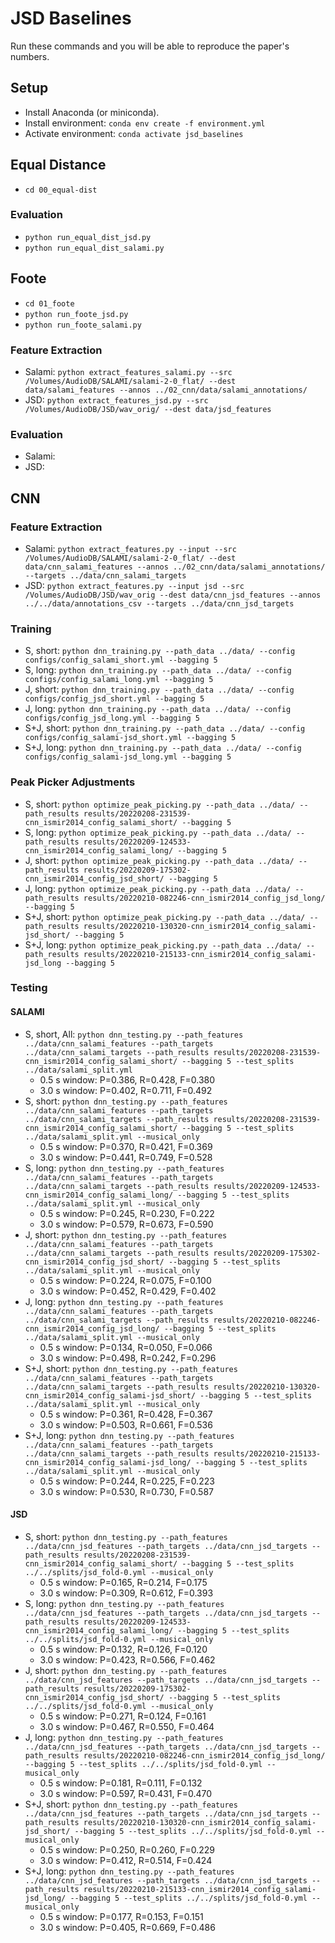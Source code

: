# JSD Baselines

Run these commands and you will be able to reproduce the paper's numbers.

## Setup

* Install Anaconda (or miniconda).
* Install environment: `conda env create -f environment.yml`
* Activate environment: `conda activate jsd_baselines`

## Equal Distance

* `cd 00_equal-dist`

### Evaluation

* `python run_equal_dist_jsd.py`
* `python run_equal_dist_salami.py`

## Foote

* `cd 01_foote`
* `python run_foote_jsd.py`
* `python run_foote_salami.py`

### Feature Extraction

* Salami: `python extract_features_salami.py --src /Volumes/AudioDB/SALAMI/salami-2-0_flat/ --dest data/salami_features --annos ../02_cnn/data/salami_annotations/`
* JSD: `python extract_features_jsd.py --src /Volumes/AudioDB/JSD/wav_orig/ --dest data/jsd_features`

### Evaluation

* Salami:
* JSD:

## CNN

### Feature Extraction

* Salami: `python extract_features.py --input --src /Volumes/AudioDB/SALAMI/salami-2-0_flat/ --dest data/cnn_salami_features --annos ../02_cnn/data/salami_annotations/ --targets ../data/cnn_salami_targets`
* JSD: `python extract_features.py --input jsd --src /Volumes/AudioDB/JSD/wav_orig --dest data/cnn_jsd_features --annos ../../data/annotations_csv --targets ../data/cnn_jsd_targets`

### Training

* S, short: `python dnn_training.py --path_data ../data/ --config configs/config_salami_short.yml --bagging 5`
* S, long: `python dnn_training.py --path_data ../data/ --config configs/config_salami_long.yml --bagging 5`
* J, short: `python dnn_training.py --path_data ../data/ --config configs/config_jsd_short.yml --bagging 5`
* J, long: `python dnn_training.py --path_data ../data/ --config configs/config_jsd_long.yml --bagging 5`
* S+J, short: `python dnn_training.py --path_data ../data/ --config configs/config_salami-jsd_short.yml --bagging 5`
* S+J, long: `python dnn_training.py --path_data ../data/ --config configs/config_salami-jsd_long.yml --bagging 5`

### Peak Picker Adjustments

* S, short: `python optimize_peak_picking.py --path_data ../data/ --path_results results/20220208-231539-cnn_ismir2014_config_salami_short/ --bagging 5`
* S, long: `python optimize_peak_picking.py --path_data ../data/ --path_results results/20220209-124533-cnn_ismir2014_config_salami_long/ --bagging 5`
* J, short: `python optimize_peak_picking.py --path_data ../data/ --path_results results/20220209-175302-cnn_ismir2014_config_jsd_short/ --bagging 5`
* J, long: `python optimize_peak_picking.py --path_data ../data/ --path_results results/20220210-082246-cnn_ismir2014_config_jsd_long/ --bagging 5`
* S+J, short: `python optimize_peak_picking.py --path_data ../data/ --path_results results/20220210-130320-cnn_ismir2014_config_salami-jsd_short/ --bagging 5`
* S+J, long: `python optimize_peak_picking.py --path_data ../data/ --path_results results/20220210-215133-cnn_ismir2014_config_salami-jsd_long --bagging 5`

### Testing

#### SALAMI

* S, short, All: `python dnn_testing.py --path_features ../data/cnn_salami_features --path_targets ../data/cnn_salami_targets --path_results results/20220208-231539-cnn_ismir2014_config_salami_short/ --bagging 5 --test_splits ../data/salami_split.yml`
    - 0.5 s window: P=0.386, R=0.428, F=0.380
    - 3.0 s window: P=0.402, R=0.711, F=0.492
* S, short: `python dnn_testing.py --path_features ../data/cnn_salami_features --path_targets ../data/cnn_salami_targets --path_results results/20220208-231539-cnn_ismir2014_config_salami_short/ --bagging 5 --test_splits ../data/salami_split.yml --musical_only`
    - 0.5 s window: P=0.370, R=0.421, F=0.369
    - 3.0 s window: P=0.441, R=0.749, F=0.528
* S, long: `python dnn_testing.py --path_features ../data/cnn_salami_features --path_targets ../data/cnn_salami_targets --path_results results/20220209-124533-cnn_ismir2014_config_salami_long/ --bagging 5 --test_splits ../data/salami_split.yml --musical_only`
    - 0.5 s window: P=0.245, R=0.230, F=0.222
    - 3.0 s window: P=0.579, R=0.673, F=0.590
* J, short: `python dnn_testing.py --path_features ../data/cnn_salami_features --path_targets ../data/cnn_salami_targets --path_results results/20220209-175302-cnn_ismir2014_config_jsd_short/ --bagging 5 --test_splits ../data/salami_split.yml --musical_only`
    - 0.5 s window: P=0.224, R=0.075, F=0.100
    - 3.0 s window: P=0.452, R=0.429, F=0.402
* J, long: `python dnn_testing.py --path_features ../data/cnn_salami_features --path_targets ../data/cnn_salami_targets --path_results results/20220210-082246-cnn_ismir2014_config_jsd_long/ --bagging 5 --test_splits ../data/salami_split.yml --musical_only`
    - 0.5 s window: P=0.134, R=0.050, F=0.066
    - 3.0 s window: P=0.498, R=0.242, F=0.296
* S+J, short: `python dnn_testing.py --path_features ../data/cnn_salami_features --path_targets ../data/cnn_salami_targets --path_results results/20220210-130320-cnn_ismir2014_config_salami-jsd_short/ --bagging 5 --test_splits ../data/salami_split.yml --musical_only`
    - 0.5 s window: P=0.361, R=0.428, F=0.367
    - 3.0 s window: P=0.503, R=0.661, F=0.536
* S+J, long: `python dnn_testing.py --path_features ../data/cnn_salami_features --path_targets ../data/cnn_salami_targets --path_results results/20220210-215133-cnn_ismir2014_config_salami-jsd_long/ --bagging 5 --test_splits ../data/salami_split.yml --musical_only`
    - 0.5 s window: P=0.244, R=0.225, F=0.223
    - 3.0 s window: P=0.530, R=0.730, F=0.587

#### JSD

* S, short: `python dnn_testing.py --path_features ../data/cnn_jsd_features --path_targets ../data/cnn_jsd_targets --path_results results/20220208-231539-cnn_ismir2014_config_salami_short/ --bagging 5 --test_splits ../../splits/jsd_fold-0.yml --musical_only`
    - 0.5 s window: P=0.165, R=0.214, F=0.175
    - 3.0 s window: P=0.309, R=0.612, F=0.393
* S, long: `python dnn_testing.py --path_features ../data/cnn_jsd_features --path_targets ../data/cnn_jsd_targets --path_results results/20220209-124533-cnn_ismir2014_config_salami_long/ --bagging 5 --test_splits ../../splits/jsd_fold-0.yml --musical_only`
    - 0.5 s window: P=0.132, R=0.126, F=0.120
    - 3.0 s window: P=0.423, R=0.566, F=0.462
* J, short: `python dnn_testing.py --path_features ../data/cnn_jsd_features --path_targets ../data/cnn_jsd_targets --path_results results/20220209-175302-cnn_ismir2014_config_jsd_short/ --bagging 5 --test_splits ../../splits/jsd_fold-0.yml --musical_only`
    - 0.5 s window: P=0.271, R=0.124, F=0.161
    - 3.0 s window: P=0.467, R=0.550, F=0.464
* J, long: `python dnn_testing.py --path_features ../data/cnn_jsd_features --path_targets ../data/cnn_jsd_targets --path_results results/20220210-082246-cnn_ismir2014_config_jsd_long/ --bagging 5 --test_splits ../../splits/jsd_fold-0.yml --musical_only`
    - 0.5 s window: P=0.181, R=0.111, F=0.132
    - 3.0 s window: P=0.597, R=0.431, F=0.470
* S+J, short: `python dnn_testing.py --path_features ../data/cnn_jsd_features --path_targets ../data/cnn_jsd_targets --path_results results/20220210-130320-cnn_ismir2014_config_salami-jsd_short/ --bagging 5 --test_splits ../../splits/jsd_fold-0.yml --musical_only`
    - 0.5 s window: P=0.250, R=0.260, F=0.229
    - 3.0 s window: P=0.412, R=0.514, F=0.424
* S+J, long: `python dnn_testing.py --path_features ../data/cnn_jsd_features --path_targets ../data/cnn_jsd_targets --path_results results/20220210-215133-cnn_ismir2014_config_salami-jsd_long/ --bagging 5 --test_splits ../../splits/jsd_fold-0.yml --musical_only`
    - 0.5 s window: P=0.177, R=0.153, F=0.151
    - 3.0 s window: P=0.405, R=0.669, F=0.486
